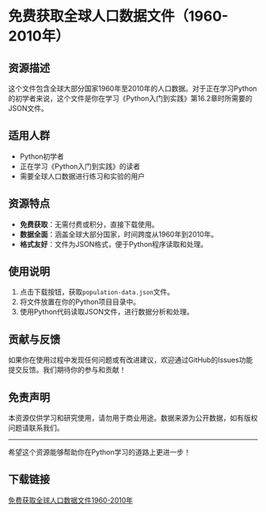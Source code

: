 # 免费获取全球人口数据文件（1960-2010年）

## 资源描述

这个文件包含全球大部分国家1960年至2010年的人口数据。对于正在学习Python的初学者来说，这个文件是你在学习《Python入门到实践》第16.2章时所需要的JSON文件。

## 适用人群

- Python初学者
- 正在学习《Python入门到实践》的读者
- 需要全球人口数据进行练习和实验的用户

## 资源特点

- **免费获取**：无需付费或积分，直接下载使用。
- **数据全面**：涵盖全球大部分国家，时间跨度从1960年到2010年。
- **格式友好**：文件为JSON格式，便于Python程序读取和处理。

## 使用说明

1. 点击下载按钮，获取`population-data.json`文件。
2. 将文件放置在你的Python项目目录中。
3. 使用Python代码读取JSON文件，进行数据分析和处理。

## 贡献与反馈

如果你在使用过程中发现任何问题或有改进建议，欢迎通过GitHub的Issues功能提交反馈。我们期待你的参与和贡献！

## 免责声明

本资源仅供学习和研究使用，请勿用于商业用途。数据来源为公开数据，如有版权问题请联系我们。

---

希望这个资源能够帮助你在Python学习的道路上更进一步！

## 下载链接

[免费获取全球人口数据文件1960-2010年](https://pan.quark.cn/s/d308c9f5dc57)